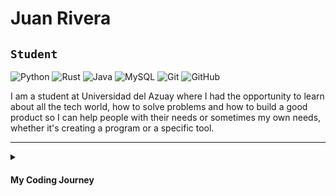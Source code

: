 # Juan Rivera
**`Student`**
---

![Python](https://img.shields.io/badge/python-3670A0?style=for-the-badge&logo=python&logoColor=ffdd54)
![Rust](https://img.shields.io/badge/rust-%23000000.svg?style=for-the-badge&logo=rust&logoColor=white)
![Java](https://img.shields.io/badge/java-%23ED8B00.svg?style=for-the-badge&logo=openjdk&logoColor=white)
![MySQL](https://img.shields.io/badge/mysql-%2300f.svg?style=for-the-badge&logo=mysql&logoColor=white)
![Git](https://img.shields.io/badge/git-%23F05033.svg?style=for-the-badge&logo=git&logoColor=white)
![GitHub](https://img.shields.io/badge/github-%23121011.svg?style=for-the-badge&logo=github&logoColor=white)

I am a student at Universidad del Azuay where I had the opportunity to learn about all the tech world, how to solve problems and how to build a good product so I can help people with their needs or sometimes my own needs, whether it's creating a program or a specific tool.

---

<details>
 <summary><h4>My Coding Journey</h4></summary>
 I've always been deeply passionate about technology since I was a kid, I started on my first year of college in 2022 when I got into CS at Universidad del Azuay, that's where I made my first program, a hello world program on C++, the next semesters my college started teaching us Java, that's when I started to deep dive into programming and how can I create tools that actually help me on a daily basis, after that on college course a teacher started talking about Python, I heard about it but never stuck with it, after that I started to built projects I truly believed and really enjoyed. After that I heard about Rust, its community and a lot of good stuff so I decided to learn more about it. I decided to give it a try and that is the present I am currently studying and making some small projects so I can improve with it while on my college I learned about SQL and specifically about MySQL and other technologies that are opening new perspectives for me about software developing and how I can improve with this.
